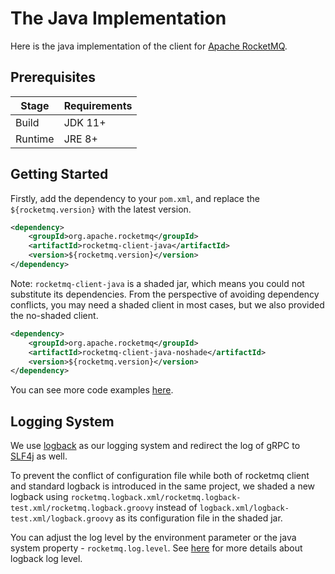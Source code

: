 # The Java Implementation

Here is the java implementation of the client for [Apache RocketMQ](https://rocketmq.apache.org/).

## Prerequisites

| Stage   | Requirements |
| ------- | ------------ |
| Build   | JDK 11+      |
| Runtime | JRE 8+       |

## Getting Started

Firstly, add the dependency to your `pom.xml`, and replace the `${rocketmq.version}` with the latest version.

```xml
<dependency>
    <groupId>org.apache.rocketmq</groupId>
    <artifactId>rocketmq-client-java</artifactId>
    <version>${rocketmq.version}</version>
</dependency>
```

Note: `rocketmq-client-java` is a shaded jar, which means you could not substitute its dependencies.
From the perspective of avoiding dependency conflicts, you may need a shaded client in most cases, but we also provided
the no-shaded client.

```xml
<dependency>
    <groupId>org.apache.rocketmq</groupId>
    <artifactId>rocketmq-client-java-noshade</artifactId>
    <version>${rocketmq.version}</version>
</dependency>
```

You can see more code examples [here](./client/src/main/java/org/apache/rocketmq/client/java/example).

## Logging System

We use [logback](https://logback.qos.ch/) as our logging system and redirect the log of gRPC to [SLF4j](https://www.slf4j.org/) as well.

To prevent the conflict of configuration file while both of rocketmq client and standard logback is introduced in the same project, we shaded a new logback using `rocketmq.logback.xml/rocketmq.logback-test.xml/rocketmq.logback.groovy` instead of `logback.xml/logback-test.xml/logback.groovy` as its configuration file in the shaded jar.

You can adjust the log level by the environment parameter or the java system property - `rocketmq.log.level`. See [here](https://logback.qos.ch/manual/architecture.html#effectiveLevel) for more details about logback log level.
